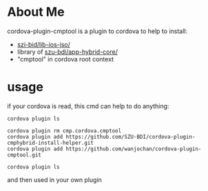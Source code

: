 # About Me

cordova-plugin-cmptool is a plugin to cordova to help to install:
* [szi-bid/lib-ios-jso/](https://github.com/szu-bdi/lib-ios-jso/)
* library of [szu-bdi/app-hybrid-core/](https://github.com/szu-bdi/app-hybrid-core/) 
* "cmptool" in cordova root context

# usage

if your cordova is read, this cmd can help to do anything:
```
cordova plugin ls

cordova plugin rm cmp.cordova.cmptool
cordova plugin add https://github.com/SZU-BDI/cordova-plugin-cmphybrid-install-helper.git
cordova plugin add https://github.com/wanjochan/cordova-plugin-cmptool.git

cordova plugin ls
```

and then used in your own plugin
```
```

